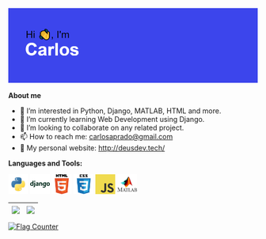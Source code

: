 <!---
carlosbionic/carlosbionic is a ✨ special ✨ repository because its `README.md` (this file) appears on your GitHub profile.
You can click the Preview link to take a look at your changes.
--->

<img src="https://github.com/carlosbionic/carlosbionic/blob/main/header.png" alt="banner image carlos">

**About me**

- 👀 I’m interested in Python, Django, MATLAB, HTML and more.
- 🌱 I’m currently learning Web Development using Django.
- 💞️ I’m looking to collaborate on any related project.
- 📫 How to reach me: carlosaprado@gmail.com
- 💾 My personal website: http://deusdev.tech/

**Languages and Tools:**  

<code><img height="40" src="https://raw.githubusercontent.com/github/explore/80688e429a7d4ef2fca1e82350fe8e3517d3494d/topics/python/python.png"></code>
<code><img height="40" src="https://raw.githubusercontent.com/github/explore/80688e429a7d4ef2fca1e82350fe8e3517d3494d/topics/django/django.png"></code>
<code><img height="40" src="https://raw.githubusercontent.com/github/explore/80688e429a7d4ef2fca1e82350fe8e3517d3494d/topics/html/html.png"></code>
<code><img height="40" src="https://raw.githubusercontent.com/github/explore/80688e429a7d4ef2fca1e82350fe8e3517d3494d/topics/css/css.png"></code>
<code><img height="40" src="https://raw.githubusercontent.com/github/explore/80688e429a7d4ef2fca1e82350fe8e3517d3494d/topics/javascript/javascript.png"></code>
<code><img height="40" src="https://raw.githubusercontent.com/github/explore/80688e429a7d4ef2fca1e82350fe8e3517d3494d/topics/matlab/matlab.png"></code>


| <img align="center" src="https://github-readme-stats.vercel.app/api?username=carlosbionic&count_private=true&show_icons=true&theme=highcontrast&hide_border=true"> | <img align="center" src="https://github-readme-stats.vercel.app/api/top-langs/?username=carlosbionic&layout=compact&hide=fortran,Jupyter%20Notebook&theme=buefy&hide_border=true"> |
| ------------- | ------------- |


<a href="https://info.flagcounter.com/JAgU"><img src="https://s05.flagcounter.com/count2/JAgU/bg_000000/txt_FFFFFF/border_CCCCCC/columns_8/maxflags_104/viewers_0/labels_0/pageviews_1/flags_0/percent_0/" alt="Flag Counter" border="0"></a>
